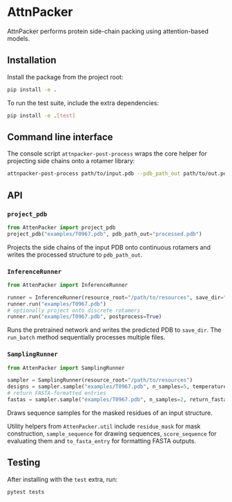 # AttnPacker

AttnPacker performs protein side-chain packing using attention-based models.

## Installation

Install the package from the project root:

```bash
pip install -e .
```

To run the test suite, include the extra dependencies:

```bash
pip install -e .[test]
```

## Command line interface

The console script `attnpacker-post-process` wraps the core helper
for projecting side chains onto a rotamer library:

```bash
attnpacker-post-process path/to/input.pdb --pdb_path_out path/to/out.pdb
```

## API

### `project_pdb`

```python
from AttenPacker import project_pdb
project_pdb("examples/T0967.pdb", pdb_path_out="processed.pdb")
```

Projects the side chains of the input PDB onto continuous rotamers and
writes the processed structure to ``pdb_path_out``.

### `InferenceRunner`

```python
from AttenPacker import InferenceRunner

runner = InferenceRunner(resource_root="/path/to/resources", save_dir="outputs")
runner.run("examples/T0967.pdb")
# optionally project onto discrete rotamers
runner.run("examples/T0967.pdb", postprocess=True)
```

Runs the pretrained network and writes the predicted PDB to ``save_dir``.  The
``run_batch`` method sequentially processes multiple files.

### `SamplingRunner`

```python
from AttenPacker import SamplingRunner

sampler = SamplingRunner(resource_root="/path/to/resources")
designs = sampler.sample("examples/T0967.pdb", n_samples=5, temperature=0.2)
# return FASTA-formatted entries
fastas = sampler.sample("examples/T0967.pdb", n_samples=2, return_fasta=True)
```

Draws sequence samples for the masked residues of an input structure.

Utility helpers from ``AttenPacker.util`` include ``residue_mask`` for mask
construction, ``sample_sequence`` for drawing sequences, ``score_sequence`` for
evaluating them and ``to_fasta_entry`` for formatting FASTA outputs.

## Testing

After installing with the ``test`` extra, run:

```bash
pytest tests
```

